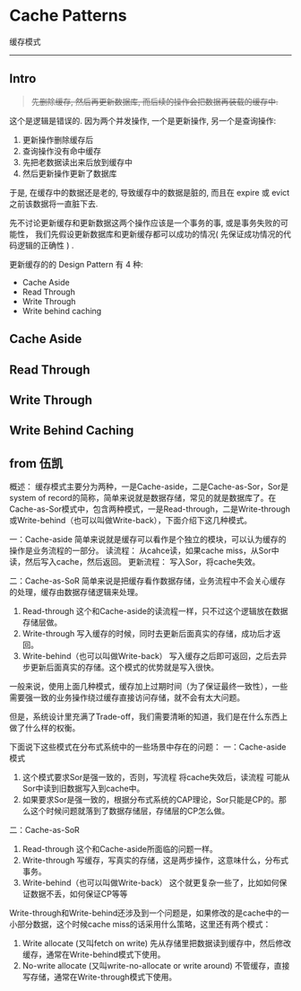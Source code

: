 # Cache Patterns

缓存模式

---

## Intro

> ~~先删除缓存, 然后再更新数据库, 而后续的操作会把数据再装载的缓存中.~~

这个是逻辑是错误的. 因为两个并发操作, 一个是更新操作, 另一个是查询操作:

1. 更新操作删除缓存后
1. 查询操作没有命中缓存
1. 先把老数据读出来后放到缓存中
1. 然后更新操作更新了数据库

于是, 在缓存中的数据还是老的, 导致缓存中的数据是脏的, 而且在 expire 或 evict 之前该数据将一直脏下去.

先不讨论更新缓存和更新数据这两个操作应该是一个事务的事, 或是事务失败的可能性，
我们先假设更新数据库和更新缓存都可以成功的情况( 先保证成功情况的代码逻辑的正确性 ) .

更新缓存的的 Design Pattern 有 4 种:

- Cache Aside
- Read Through
- Write Through
- Write behind caching

## Cache Aside

## Read Through

## Write Through

## Write Behind Caching

## from 伍凯

概述：
缓存模式主要分为两种，一是Cache-aside，二是Cache-as-Sor，Sor是system of record的简称，简单来说就是数据存储，常见的就是数据库了。在Cache-as-Sor模式中，包含两种模式，一是Read-through，二是Write-through或Write-behind（也可以叫做Write-back），下面介绍下这几种模式。

一：Cache-aside
简单来说就是缓存可以看作是个独立的模块，可以认为缓存的操作是业务流程的一部分。
读流程：
从cahce读，如果cache miss，从Sor中读，然后写入cache，然后返回。
更新流程：
写入Sor，将cache失效。

二：Cache-as-SoR
简单来说是把缓存看作数据存储，业务流程中不会关心缓存的处理，缓存由数据存储逻辑来处理。
1. Read-through
这个和Cache-aside的读流程一样，只不过这个逻辑放在数据存储层做。
2. Write-through
写入缓存的时候，同时去更新后面真实的存储，成功后才返回。
3. Write-behind（也可以叫做Write-back）
写入缓存之后即可返回，之后去异步更新后面真实的存储。这个模式的优势就是写入很快。

一般来说，使用上面几种模式，缓存加上过期时间（为了保证最终一致性），一些需要强一致的业务操作绕过缓存直接访问存储，就不会有太大问题。

但是，系统设计里充满了Trade-off，我们需要清晰的知道，我们是在什么东西上做了什么样的权衡。

下面说下这些模式在分布式系统中的一些场景中存在的问题：
一：Cache-aside模式
1. 这个模式要求Sor是强一致的，否则，写流程 将cache失效后，读流程 可能从Sor中读到旧数据写入到cache中。
2. 如果要求Sor是强一致的，根据分布式系统的CAP理论，Sor只能是CP的。那么这个时候问题就落到了数据存储层，存储层的CP怎么做。

二：Cache-as-SoR
1. Read-through
这个和Cache-aside所面临的问题一样。
2. Write-through
写缓存，写真实的存储，这是两步操作，这意味什么，分布式事务。
3. Write-behind（也可以叫做Write-back）
这个就更复杂一些了，比如如何保证数据不丢，如何保证CP等等

Write-through和Write-behind还涉及到一个问题是，如果修改的是cache中的一小部分数据，这个时候cache miss的话采用什么策略，这里还有两个模式：
1. Write allocate (又叫fetch on write)
先从存储里把数据读到缓存中，然后修改缓存，通常在Write-behind模式下使用。
2. No-write allocate (又叫write-no-allocate or write around)
不管缓存，直接写存储，通常在Write-through模式下使用。